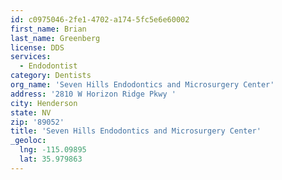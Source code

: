 ```yaml
---
id: c0975046-2fe1-4702-a174-5fc5e6e60002
first_name: Brian
last_name: Greenberg
license: DDS
services:
  - Endodontist
category: Dentists
org_name: 'Seven Hills Endodontics and Microsurgery Center'
address: '2810 W Horizon Ridge Pkwy '
city: Henderson
state: NV
zip: '89052'
title: 'Seven Hills Endodontics and Microsurgery Center'
_geoloc:
  lng: -115.09895
  lat: 35.979863
---
```

